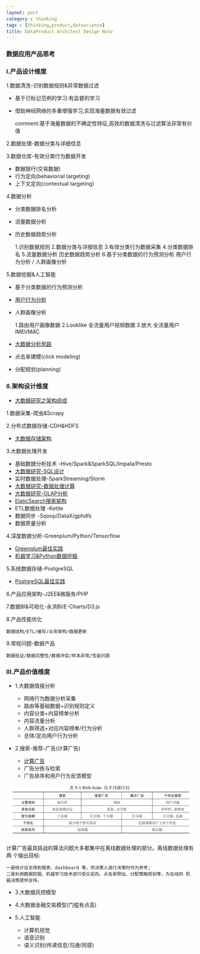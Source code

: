 ```yaml
---
layout: post
category : thinking
tags : [thinking,product,datascience]
title: DataProduct Architect Design Note
---
```


### 数据应用产品思考

### I.产品设计维度

1.数据清洗-识别数据规则&异常数据过滤

- 基于已标记范例的学习:有监督的学习
- 借助神经网络的多重增强学习,实现海量数据有效过滤

	comment:基于海量数据的不确定性特征,高效的数据清洗与过滤算法非常有价值

2.数据处理-数据分类与详细信息

3.数据仓库-有效分类行为数据开发

- 数据银行(交易数据)
- 行为定向(behaviorial targeting)
- 上下文定向(contextual targeting)

4.数据分析

- 分类数据排名分析
- 流量数据分析
- 历史数据趋势分析

	1.识别数据规则
	2.数据分类与详细信息
	3.有效分类行为数据采集
	4.分类数据排名
	5.流量数据分析
	历史数据趋势分析
	6.基于分类数据的行为预测分析
	用户行为分析 / 人群画像分析


5.数据挖掘&人工智能

- 基于分类数据的行为预测分析
- [用户行为分析](2017-05-30-postgresql-best-practice-note.md)
- 人群画像分析

	1.路由用户画像数据
	2.Looklike 全流量用户视频数据
	3.放大 全流量用户IMEI/MAC

- [大数据分析思路](2015-11-08-bigdata-analysis-thinking.md)
- 点击率建模(click modeling)
- 分配规划(planning)

### II.架构设计维度

- [大数据研究之架构组成](2017-07-27-bigdata-research-architect-build.md)

1.数据采集-爬虫&Scrapy

2.分布式数据存储-CDH&HDFS

- [大数据存储架构](2017-01-22-bigdata-database-architect-research-note.md)

3.大数据处理开发

- 基础数据分析技术 -Hive/Spark&SparkSQL/Impala/Presto
- [大数据研究-SQL设计](2017-07-28-bigdata-research-sql-design.md)
- 实时数据处理-SparkStreaming/Storm
- [大数据研究-数据处理计算](2017-07-28-bigdata-research-bigdata-development.md)
- [大数据研究-OLAP分析](2017-02-01-bigdata-research-olap-anlysis.md)
- [ElaticSearch搜索架构](2017-01-06-elasticsearch-search-engine-architect-note.md)
- ETL数据处理 -Kettle
- 数据同步 -Sqoop/DataX/gphdfs
- 数据质量分析

4.深度数据分析-Greenplum/Python/Tensorflow

- [Greenplum最佳实践](2017-05-28-greenplum-best-practice-note.md)
- [机器学习&Python数据挖掘](2017-10-16-ml-python-data-analysis-note.md)

5.系统数据存储-PostgreSQL

- [PostgreSQL最佳实践](2017-05-30-postgresql-best-practice-note.md)

6.产品应用架构-J2EE&微服务/PHP

7.数据BI&可视化-永洪BI/E-Charts/D3.js

8.产品性能优化

	数据结构/ETL/缓存/业务架构/数据更新

9.常规问题-数据产品

	数据验证/数据完整性/数据冲突/样本异常/性能问题


### III.产品价值维度

* 1.大数据情报分析

	- 网络行为数据分析采集
	- 路由等基础数据+识别规则定义
	- 内容分类+内容榜单分析
	- 内容流量分析
	- 人群筛选+对应内容榜单/行为分析
	- 总体/定向用户行为分析

* 2.搜索-推荐-广告(计算广告)

	- [计算广告](2017-07-01-compute-adverting-note.md)
	- 广告分拣与检索
	- 广告排序和用户行为反馈模型

![web_adver](_includes/web_adver_map.png)

计算广告最具挑战的算法问题大多都集中在离线数据处理的部分。离线数据处理有两 个输出目标:

	一是统计日志得到报表、dashboard 等，供决策人进行决策时作为参考;
	二是利用数据挖掘、机器学习技术进行受众定向、点击率预估、分配策略规划等，为在线的 机器决策提供支持。

* 3.大数据风控模型

* 4.大数据金融交易模型(门槛有点高)

* 5.人工智能

	- 计算机视觉
	- 语音识别
	- 语义识别(传递信息/沟通/同感)

